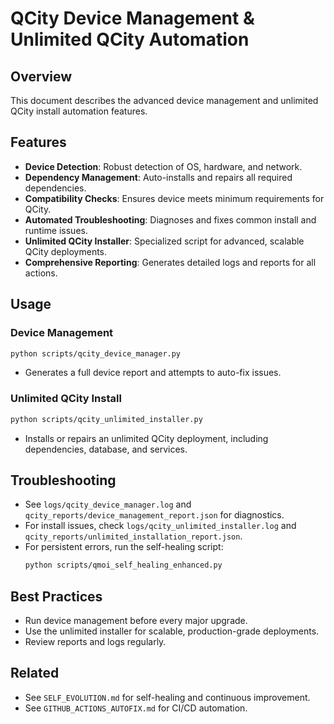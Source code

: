 # QCity Device Management & Unlimited QCity Automation

## Overview

This document describes the advanced device management and unlimited QCity install automation features.

## Features

- **Device Detection**: Robust detection of OS, hardware, and network.
- **Dependency Management**: Auto-installs and repairs all required dependencies.
- **Compatibility Checks**: Ensures device meets minimum requirements for QCity.
- **Automated Troubleshooting**: Diagnoses and fixes common install and runtime issues.
- **Unlimited QCity Installer**: Specialized script for advanced, scalable QCity deployments.
- **Comprehensive Reporting**: Generates detailed logs and reports for all actions.

## Usage

### Device Management

```bash
python scripts/qcity_device_manager.py
```

- Generates a full device report and attempts to auto-fix issues.

### Unlimited QCity Install

```bash
python scripts/qcity_unlimited_installer.py
```

- Installs or repairs an unlimited QCity deployment, including dependencies, database, and services.

## Troubleshooting

- See `logs/qcity_device_manager.log` and `qcity_reports/device_management_report.json` for diagnostics.
- For install issues, check `logs/qcity_unlimited_installer.log` and `qcity_reports/unlimited_installation_report.json`.
- For persistent errors, run the self-healing script:
  ```bash
  python scripts/qmoi_self_healing_enhanced.py
  ```

## Best Practices

- Run device management before every major upgrade.
- Use the unlimited installer for scalable, production-grade deployments.
- Review reports and logs regularly.

## Related

- See `SELF_EVOLUTION.md` for self-healing and continuous improvement.
- See `GITHUB_ACTIONS_AUTOFIX.md` for CI/CD automation.
